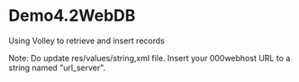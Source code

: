 # Demo4.2WebDB
Using Volley to retrieve and insert records

Note: Do update res/values/string,xml file. Insert your 000webhost URL to a string named "url_server".
